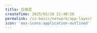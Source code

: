 ```yaml
---
title: 应用层
createTime: 2025/05/16 21:48:26
permalink: /cs-basic/network/app-layer/
icon: 'eos-icons:application-outlined'
---
```

